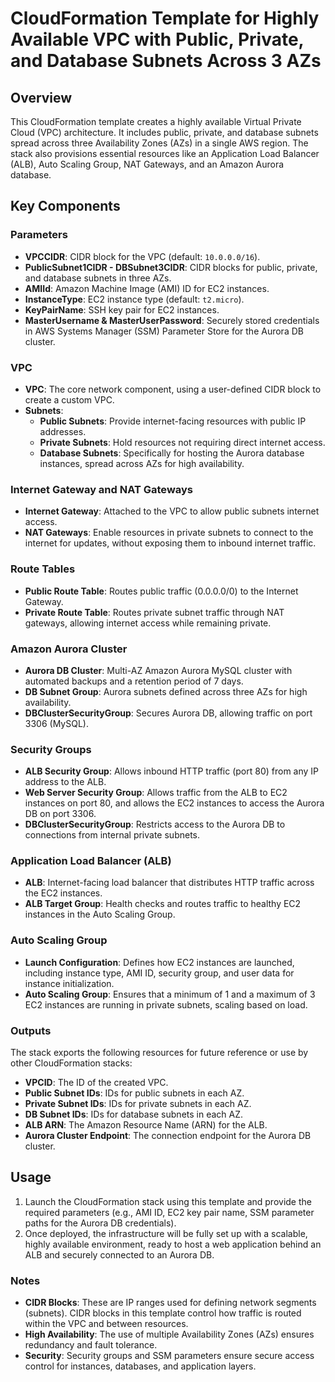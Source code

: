 # CloudFormation Template for Highly Available VPC with Public, Private, and Database Subnets Across 3 AZs

## Overview

This CloudFormation template creates a highly available Virtual Private Cloud (VPC) architecture. It includes public, private, and database subnets spread across three Availability Zones (AZs) in a single AWS region. The stack also provisions essential resources like an Application Load Balancer (ALB), Auto Scaling Group, NAT Gateways, and an Amazon Aurora database.

## Key Components

### Parameters

- **VPCCIDR**: CIDR block for the VPC (default: `10.0.0.0/16`).
- **PublicSubnet1CIDR - DBSubnet3CIDR**: CIDR blocks for public, private, and database subnets in three AZs.
- **AMIId**: Amazon Machine Image (AMI) ID for EC2 instances.
- **InstanceType**: EC2 instance type (default: `t2.micro`).
- **KeyPairName**: SSH key pair for EC2 instances.
- **MasterUsername & MasterUserPassword**: Securely stored credentials in AWS Systems Manager (SSM) Parameter Store for the Aurora DB cluster.

### VPC

- **VPC**: The core network component, using a user-defined CIDR block to create a custom VPC.
- **Subnets**: 
  - **Public Subnets**: Provide internet-facing resources with public IP addresses.
  - **Private Subnets**: Hold resources not requiring direct internet access.
  - **Database Subnets**: Specifically for hosting the Aurora database instances, spread across AZs for high availability.

### Internet Gateway and NAT Gateways

- **Internet Gateway**: Attached to the VPC to allow public subnets internet access.
- **NAT Gateways**: Enable resources in private subnets to connect to the internet for updates, without exposing them to inbound internet traffic.

### Route Tables

- **Public Route Table**: Routes public traffic (0.0.0.0/0) to the Internet Gateway.
- **Private Route Table**: Routes private subnet traffic through NAT gateways, allowing internet access while remaining private.

### Amazon Aurora Cluster

- **Aurora DB Cluster**: Multi-AZ Amazon Aurora MySQL cluster with automated backups and a retention period of 7 days.
- **DB Subnet Group**: Aurora subnets defined across three AZs for high availability.
- **DBClusterSecurityGroup**: Secures Aurora DB, allowing traffic on port 3306 (MySQL).

### Security Groups

- **ALB Security Group**: Allows inbound HTTP traffic (port 80) from any IP address to the ALB.
- **Web Server Security Group**: Allows traffic from the ALB to EC2 instances on port 80, and allows the EC2 instances to access the Aurora DB on port 3306.
- **DBClusterSecurityGroup**: Restricts access to the Aurora DB to connections from internal private subnets.

### Application Load Balancer (ALB)

- **ALB**: Internet-facing load balancer that distributes HTTP traffic across the EC2 instances.
- **ALB Target Group**: Health checks and routes traffic to healthy EC2 instances in the Auto Scaling Group.

### Auto Scaling Group

- **Launch Configuration**: Defines how EC2 instances are launched, including instance type, AMI ID, security group, and user data for instance initialization.
- **Auto Scaling Group**: Ensures that a minimum of 1 and a maximum of 3 EC2 instances are running in private subnets, scaling based on load.

### Outputs

The stack exports the following resources for future reference or use by other CloudFormation stacks:
- **VPCID**: The ID of the created VPC.
- **Public Subnet IDs**: IDs for public subnets in each AZ.
- **Private Subnet IDs**: IDs for private subnets in each AZ.
- **DB Subnet IDs**: IDs for database subnets in each AZ.
- **ALB ARN**: The Amazon Resource Name (ARN) for the ALB.
- **Aurora Cluster Endpoint**: The connection endpoint for the Aurora DB cluster.

## Usage

1. Launch the CloudFormation stack using this template and provide the required parameters (e.g., AMI ID, EC2 key pair name, SSM parameter paths for the Aurora DB credentials).
2. Once deployed, the infrastructure will be fully set up with a scalable, highly available environment, ready to host a web application behind an ALB and securely connected to an Aurora DB.

### Notes

- **CIDR Blocks**: These are IP ranges used for defining network segments (subnets). CIDR blocks in this template control how traffic is routed within the VPC and between resources.
- **High Availability**: The use of multiple Availability Zones (AZs) ensures redundancy and fault tolerance.
- **Security**: Security groups and SSM parameters ensure secure access control for instances, databases, and application layers.

